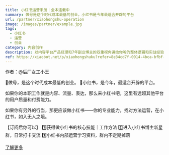 ```yaml
---
title: 小红书运营手册｜全本连载中
summary: 做号是这个时代成本最低的创业，小红书是今年最适合开辟的平台
url: /partner/xiaohongshu-operation
image: /images/partner/example.jpg
tags:
  - 小红书
  - 运营
  - 创业
category: 内容创作
description: 以内容平台产品经理和7年副业博主的双重视角讲给你听的整体逻辑和实战经验，帮助你在小红书平台获得成功。
ref: https://xiaobot.net/p/xiaohongshuku?refer=8e34cd7f-0014-4bca-bfbf-ea155de7c005
---
```


作者：@后厂女工小王

🌟做号，是这个时代成本最低的创业。
📕小红书，是今年，最适合开辟的平台。

如果你的本职工作就是内容、流量、表达，那么来小红书吧，这里有远超其他平台的用户质量和付费能力。

如果你有另外的行当，那更应该做小红书——你的专业能力，找对方法运营，在小红书，如入无人之境。

【订阅后你可以】
1️⃣获得做小红书的核心技能｜工作方法
2️⃣进入小红书博主新星群，日常打卡交流
3️⃣小红书内部运营学习资料，群内不定期掉落

[了解更多](https://xiaobot.net/p/xiaohongshuku?refer=8e34cd7f-0014-4bca-bfbf-ea155de7c005)
